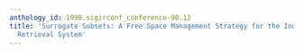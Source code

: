 ```yaml
---
anthology_id: 1990.sigirconf_conference-90.12
title: 'Surrogate Subsets: A Free Space Management Strategy for the Index of a Text
  Retrieval System'
---
```

